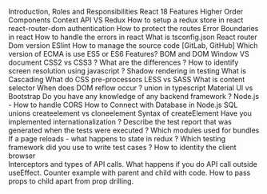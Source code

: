 Introduction, Roles and Responsibilities
React 18 Features
Higher Order Components
Context API VS Redux
How to setup a redux store in react
react-router-dom
authentication
How to protect the routes
Error Boundaries in react
How to handle the errors in react
What is tsconfig.json
React router Dom version
ESlint
How to manage the source code [GitLab, GitHub]
Which version of ECMA is use ES5 or ES6 Features?
BOM and DOM
Window VS document
CSS2 vs CSS3 ? What are the differences ?
How to identify screen resolution using javascript ?
Shadow rendering in testing
What is Cascading
What do CSS pre-processors 
LESS vs SASS
What is content selector
When does DOM reflow occur ?
union in typescript
Material UI vs Bootstrap
Do you have any knowledge of any backend framework ?
Node.js - How to handle CORS
How to Connect with Database in Node.js
SQL unions
createelement vs cloneelement
Syntax of createElement
Have you implemented internationalization ?
Describe the test report that was generated when the tests were executed ?
Which modules used for bundles
If a page reloads - what happens to state in redux ?
Which testing framework did you use to write test cases ?
How to identity the client browser  
Interceptors and types of API calls.
What happens if you do API call outside useEffect.
Counter example with parent and child with code.
How to pass props to child apart from prop drilling.